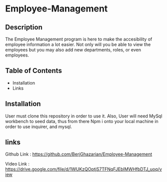 # Employee-Management

## Description

The Employee Management program is here to make the accesibility of employee information a lot easier. Not only will you be able to view the employees but you may also add new departments, roles, or even employees.

## Table of Contents
- Installation
- Links

## Installation

User must clone this repository in order to use it. Also, User will need MySql workbench to seed data, thus from there Npm i onto your local machine in order to use inquirer, and mysql.

## links

Github Link :  https://github.com/BerjGhazarian/Employee-Management

Video Link :   https://drive.google.com/file/d/1WUKzQOptjS7TFNqFJEbIMWHfbDTJ_uoq/view 